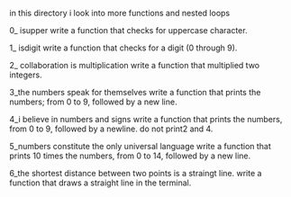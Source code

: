 in this directory i look into more functions and nested loops

0_ isupper
write a function that checks for uppercase character.

1_ isdigit
write a function that checks for a digit (0 through 9).

2_ collaboration is multiplication
write a function that multiplied two integers.

3_the numbers speak for themselves
write a function that prints the numbers; from 0 to 9, followed by a new line.

4_i believe in numbers and signs
write a function that prints the numbers, from 0 to 9, followed by a newline. do not print2 and 4.

5_numbers constitute the only universal language
write a function that prints 10 times the numbers, from 0 to 14, followed by a new line.

6_the shortest distance between two points is a straingt line.
write a function that draws a straight line in the terminal.
